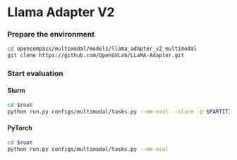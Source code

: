 # Llama Adapter V2

### Prepare the environment

```sh
cd opencompass/multimodal/models/llama_adapter_v2_multimodal
git clone https://github.com/OpenGVLab/LLaMA-Adapter.git
```

### Start evaluation

#### Slurm

```sh
cd $root
python run.py configs/multimodal/tasks.py --mm-eval --slurm -p $PARTITION
```

#### PyTorch

```sh
cd $root
python run.py configs/multimodal/tasks.py --mm-eval
```
